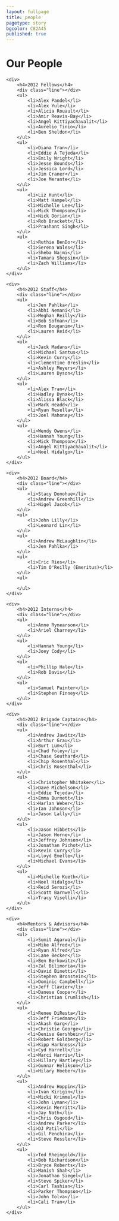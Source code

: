 ```yaml
---
layout: fullpage
title: people
pagetype: story
bgcolor: C82A45
published: true
---
```


<div class="people">
	<h1>Our People</h1>

	<div>
		<h4>2012 Fellows</h4>
		<div class="line"></div>
		<ul>
			<li>Alex Pandel</li>
			<li>Alex Yule</li>
			<li>Alicia Rouault</li>
			<li>Amir Reavis-Bay</li>
			<li>Angel Kittiyachavalit</li>
			<li>Aurelio Tinio</li>	
			<li>Ben Sheldon</li>
		</ul>
		<ul>
			<li>Diana Tran</li>
			<li>Eddie A Tejeda</li>
			<li>Emily Wright</li>
			<li>Jesse Bounds</li>
			<li>Jessica Lord</li>
			<li>Jim Craner</li>
			<li>Joe Merante</li>
		</ul>
		<ul>
			<li>Liz Hunt</li>
			<li>Matt Hampel</li>
			<li>Michelle Lee</li>
			<li>Mick Thompson</li>
			<li>Nick Dorian</li>
			<li>Rob Brackett</li>
			<li>Prashant Singh</li>
		</ul>
		<ul>
			<li>Ruthie BenDor</li>
			<li>Serena Wales</li>
			<li>Sheba Najmi</li>
			<li>Tamara Shopsin</li>
			<li>Zach Williams</li>
		</ul>
	</div>

	<div>
		<h4>2012 Staff</h4>
		<div class="line"></div>
		<ul>
			<li>Jen Pahlka</li>
			<li>Abhi Nemani</li>
			<li>Meghan Reilly</li>
			<li>Bob Sofman</li>
			<li>Ron Bouganim</li>
			<li>Lauren Reid</li>	
		</ul>
		<ul>
			<li>Jack Madans</li>
			<li>Michael Santus</li>
			<li>Kevin Curry</li>
			<li>Clementine Breslin</li>
			<li>Ashley Meyers</li>
			<li>Lauren Dyson</li>
		</ul>
		<ul>
			<li>Alex Tran</li>
			<li>Hadley Dynak</li>
			<li>Alissa Black</li>
			<li>Mark Headd</li>
			<li>Ryan Resella</li>
			<li>Joel Mahoney</li>
		</ul>
		<ul>
			<li>Wendy Owens</li>
			<li>Hannah Young</li>
			<li>Mick Thompson</li>
			<li>Angel Kittiyachavalit</li>
			<li>Noel Hidalgo</li>
		</ul>
	</div>

	<div>
		<h4>2012 Board</h4>
		<div class="line"></div>
		<ul>
			<li>Stacy Donohue</li>
			<li>Andrew Greenhill</li>
            <li>Nigel Jacob</li>
		</ul>
		<ul>
			<li>John Lilly</li>
            <li>Leonard Lin</li>
		</ul>
		<ul>
			<li>Andrew McLaughlin</li>
            <li>Jen Pahlka</li>
		</ul>
		<ul>
			<li>Eric Ries</li>
            <li>Tim O'Reilly (Emeritus)</li>
		</ul>
        <ul>
			
		</ul>
	</div>

	<div>
		<h4>2012 Interns</h4>
		<div class="line"></div>
		<ul>
			<li>Anne Rynearson</li>
			<li>Ariel Charney</li>
		</ul>
		<ul>
			<li>Hannah Young</li>
			<li>Joey Cody</li>
		</ul>
		<ul>
			<li>Phillip Hale</li>
			<li>Rob Davis</li>
		</ul>
		<ul>
			<li>Samuel Painter</li>
			<li>Stephen Finney</li>
		</ul>
	</div>

	<div>
		<h4>2012 Brigade Captains</h4>
		<div class="line"></div>
		<ul>
			<li>Andrew Jawitz</li>
			<li>Arthur Grau</li>
			<li>Burt Lum</li>
			<li>Chad Foley</li>
			<li>Chase Southard</li>
			<li>Chip Rosenthal</li>	
			<li>Chris Rosenthal</li>
		</ul>
		<ul>
			<li>Christopher Whitaker</li>
			<li>Dave Michelson</li>
			<li>Eddie Tejeda</li>
			<li>Emma Burnett</li>
			<li>Harlan Weber</li>
			<li>Ian Johnson</li>
			<li>Jason Lally</li>
		</ul>
		<ul>
			<li>Jason Hibbets</li>
			<li>Jason Horne</li>
			<li>Jeffrey Johnson</li>
			<li>Jonathan Pichot</li>
			<li>Kevin Curry</li>
			<li>Lloyd Emelle</li>
			<li>Michael Evans</li>
		</ul>
		<ul>
			<li>Michelle Koeth</li>
			<li>Noel Hidalgo</li>
			<li>Reid Serozi</li>
			<li>Scott Barnwell</li>
			<li>Tracy Viselli</li>
		</ul>
	</div>
    
    <div>
		<h4>Mentors & Advisors</h4>
		<div class="line"></div>
		<ul>
			<li>Sumit Agarwal</li>
            <li>Mike Alfred</li>
            <li>Ryan Alfred</li>
            <li>Lane Becker</li>
            <li>Ben Berkowitz</li>
            <li>Zal Bilimoria</li>
            <li>David Binetti</li>
            <li>Stephen Bronstein</li>
            <li>Dominic Campbell</li>
            <li>Jeff Clavier</li>
            <li>Danese Cooper</li>
            <li>Christian Crumlish</li>
		</ul>
		<ul>
			<li>Renee DiResta</li>
            <li>Jeff Friedman</li>
            <li>Akash Garg</li>
            <li>Christie George</li>
            <li>Denise Gershbein</li>
            <li>Robert Goldberg</li>
            <li>Kipp Harkness</li>
            <li>Cyd Harrell</li>
            <li>Marci Harris</li>
            <li>Hillary Hartley</li>
            <li>Gunnar Helikson</li>
            <li>Hilary Hoeber</li>
		</ul>
		<ul>
			<li>Andrew Hoppin</li>
            <li>Ivan Kirigin</li>
            <li>Micki Krimmel</li>
            <li>John Lyman</li>
            <li>Kevin Merritt</li>
            <li>Jay Nath</li>
            <li>Chris Osgood</li>
            <li>Andrew Parker</li>
            <li>DJ Patil</li>
            <li>Gil Penchina</li>
            <li>Steve Ressler</li>
		</ul>
		<ul>
			<li>Ted Rheingold</li>
            <li>Bob Richardson</li>
            <li>Bryce Roberts</li>
            <li>Manish Shah</li>
            <li>Jonathan Siegel</li>
            <li>Steve Spiker</li>
            <li>Carl Tashian</li>
            <li>Parker Thompson</li>
            <li>John Tolva</li>
            <li>Cali Tran</li>
		</ul>
	</div>
    
    
    
    
    
</div>